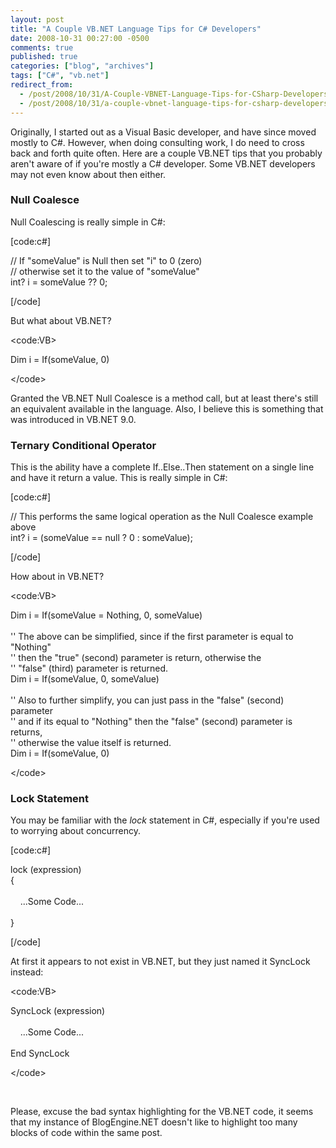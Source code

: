 ```yaml
---
layout: post
title: "A Couple VB.NET Language Tips for C# Developers"
date: 2008-10-31 00:27:00 -0500
comments: true
published: true
categories: ["blog", "archives"]
tags: ["C#", "vb.net"]
redirect_from: 
  - /post/2008/10/31/A-Couple-VBNET-Language-Tips-for-CSharp-Developers
  - /post/2008/10/31/a-couple-vbnet-language-tips-for-csharp-developers
---
```

<!-- more -->
<p>Originally, I started out as a Visual Basic developer, and have since moved mostly to C#. However, when doing consulting work, I do need to cross back and forth quite often. Here are a couple VB.NET tips that you probably aren't aware of if you're mostly a C# developer. Some VB.NET developers may not even know about then either.</p>
<h3>Null Coalesce</h3>
<p>Null Coalescing is really simple in C#:</p>
<p>[code:c#]</p>
<p>// If "someValue" is Null then set "i" to 0 (zero)<br /> // otherwise set it to the value of "someValue"<br /> int? i = someValue ?? 0;</p>
<p>[/code]</p>
<p>But what about VB.NET?</p>
<p>&lt;code:VB&gt;</p>
<p>Dim i = If(someValue, 0)</p>
<p>&lt;/code&gt;</p>
<p>Granted the VB.NET Null Coalesce is a method call, but at least there's still an equivalent available in the language. Also, I believe this is something that was introduced in VB.NET 9.0.</p>
<h3>Ternary Conditional Operator</h3>
<p>This is the ability have a complete If..Else..Then statement on a single line and have it return a value. This is really simple in C#:</p>
<p>[code:c#]</p>
<p>// This performs the same logical operation as the Null Coalesce example above<br /> int? i = (someValue == null ? 0 : someValue);</p>
<p>[/code]</p>
<p>How about in VB.NET?</p>
<p>&lt;code:VB&gt;</p>
<p>Dim i = If(someValue = Nothing, 0, someValue)<br /> <br /> '' The above can be simplified, since if the first parameter is equal to "Nothing"<br /> '' then the "true" (second) parameter is return, otherwise the<br /> '' "false" (third) parameter is returned.<br /> Dim i = If(someValue, 0, someValue)<br /> <br /> '' Also to further simplify, you can just pass in the "false" (second) parameter<br /> '' and if its equal to "Nothing" then the "false" (second) parameter is returns,<br /> '' otherwise the value itself is returned.<br /> Dim i = If(someValue, 0)&nbsp;</p>
<p>&lt;/code&gt;</p>
<h3>Lock Statement</h3>
<p>You may be familiar with the <em>lock </em>statement in C#, especially if you're used to worrying about concurrency.</p>
<p>[code:c#]</p>
<p>lock (expression)<br /> {<br /> <br /> &nbsp;&nbsp;&nbsp; ...Some Code...<br /> <br /> }</p>
<p>[/code]</p>
<p>At first it appears to not exist in VB.NET, but they just named it SyncLock instead:</p>
<p>&lt;code:VB&gt;</p>
<p>SyncLock (expression)<br /> <br /> &nbsp;&nbsp;&nbsp; ...Some Code...<br /> <br /> End SyncLock</p>
<p>&lt;/code&gt;</p>
<p>&nbsp;</p>
<p>Please, excuse the bad syntax highlighting for the VB.NET code, it seems that my instance of BlogEngine.NET doesn't like to highlight too many blocks of code within the same post.</p>
